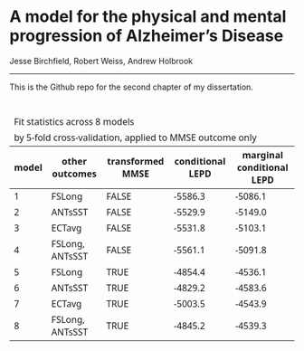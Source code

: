 A model for the physical and mental progression of Alzheimer’s Disease
================
Jesse Birchfield, Robert Weiss, Andrew Holbrook

------------------------------------------------------------------------

This is the Github repo for the second chapter of my dissertation.

<div id="gelvrziznn" style="padding-left:0px;padding-right:0px;padding-top:10px;padding-bottom:10px;overflow-x:auto;overflow-y:auto;width:auto;height:auto;">
<style>#gelvrziznn table {
  font-family: system-ui, 'Segoe UI', Roboto, Helvetica, Arial, sans-serif, 'Apple Color Emoji', 'Segoe UI Emoji', 'Segoe UI Symbol', 'Noto Color Emoji';
  -webkit-font-smoothing: antialiased;
  -moz-osx-font-smoothing: grayscale;
}
&#10;#gelvrziznn thead, #gelvrziznn tbody, #gelvrziznn tfoot, #gelvrziznn tr, #gelvrziznn td, #gelvrziznn th {
  border-style: none;
}
&#10;#gelvrziznn p {
  margin: 0;
  padding: 0;
}
&#10;#gelvrziznn .gt_table {
  display: table;
  border-collapse: collapse;
  line-height: normal;
  margin-left: auto;
  margin-right: auto;
  color: #333333;
  font-size: 16px;
  font-weight: normal;
  font-style: solid;
  background-color: #FFFFFF;
  width: auto;
  border-top-style: solid;
  border-top-width: 3px;
  border-top-color: #D3D3D3;
  border-right-style: solid;
  border-right-width: 3px;
  border-right-color: #D3D3D3;
  border-bottom-style: solid;
  border-bottom-width: 3px;
  border-bottom-color: #D3D3D3;
  border-left-style: solid;
  border-left-width: 3px;
  border-left-color: #D3D3D3;
}
&#10;#gelvrziznn .gt_caption {
  padding-top: 4px;
  padding-bottom: 4px;
}
&#10;#gelvrziznn .gt_title {
  color: #333333;
  font-size: 125%;
  font-weight: initial;
  padding-top: 4px;
  padding-bottom: 4px;
  padding-left: 5px;
  padding-right: 5px;
  border-bottom-color: #FFFFFF;
  border-bottom-width: 0;
}
&#10;#gelvrziznn .gt_subtitle {
  color: #333333;
  font-size: 85%;
  font-weight: initial;
  padding-top: 3px;
  padding-bottom: 5px;
  padding-left: 5px;
  padding-right: 5px;
  border-top-color: #FFFFFF;
  border-top-width: 0;
}
&#10;#gelvrziznn .gt_heading {
  background-color: #FFFFFF;
  text-align: center;
  border-bottom-color: #FFFFFF;
  border-left-style: solid;
  border-left-width: 1px;
  border-left-color: #D3D3D3;
  border-right-style: solid;
  border-right-width: 1px;
  border-right-color: #D3D3D3;
}
&#10;#gelvrziznn .gt_bottom_border {
  border-bottom-style: solid;
  border-bottom-width: 2px;
  border-bottom-color: #5F5F5F;
}
&#10;#gelvrziznn .gt_col_headings {
  border-top-style: solid;
  border-top-width: 2px;
  border-top-color: #5F5F5F;
  border-bottom-style: solid;
  border-bottom-width: 2px;
  border-bottom-color: #5F5F5F;
  border-left-style: solid;
  border-left-width: 1px;
  border-left-color: #D3D3D3;
  border-right-style: solid;
  border-right-width: 1px;
  border-right-color: #D3D3D3;
}
&#10;#gelvrziznn .gt_col_heading {
  color: #FFFFFF;
  background-color: #0076BA;
  font-size: 100%;
  font-weight: normal;
  text-transform: inherit;
  border-left-style: solid;
  border-left-width: 1px;
  border-left-color: #D3D3D3;
  border-right-style: solid;
  border-right-width: 1px;
  border-right-color: #D3D3D3;
  vertical-align: bottom;
  padding-top: 5px;
  padding-bottom: 6px;
  padding-left: 5px;
  padding-right: 5px;
  overflow-x: hidden;
}
&#10;#gelvrziznn .gt_column_spanner_outer {
  color: #FFFFFF;
  background-color: #0076BA;
  font-size: 100%;
  font-weight: normal;
  text-transform: inherit;
  padding-top: 0;
  padding-bottom: 0;
  padding-left: 4px;
  padding-right: 4px;
}
&#10;#gelvrziznn .gt_column_spanner_outer:first-child {
  padding-left: 0;
}
&#10;#gelvrziznn .gt_column_spanner_outer:last-child {
  padding-right: 0;
}
&#10;#gelvrziznn .gt_column_spanner {
  border-bottom-style: solid;
  border-bottom-width: 2px;
  border-bottom-color: #5F5F5F;
  vertical-align: bottom;
  padding-top: 5px;
  padding-bottom: 5px;
  overflow-x: hidden;
  display: inline-block;
  width: 100%;
}
&#10;#gelvrziznn .gt_spanner_row {
  border-bottom-style: hidden;
}
&#10;#gelvrziznn .gt_group_heading {
  padding-top: 8px;
  padding-bottom: 8px;
  padding-left: 5px;
  padding-right: 5px;
  color: #333333;
  background-color: #FFFFFF;
  font-size: 100%;
  font-weight: initial;
  text-transform: inherit;
  border-top-style: solid;
  border-top-width: 2px;
  border-top-color: #5F5F5F;
  border-bottom-style: solid;
  border-bottom-width: 2px;
  border-bottom-color: #5F5F5F;
  border-left-style: solid;
  border-left-width: 1px;
  border-left-color: #D3D3D3;
  border-right-style: solid;
  border-right-width: 1px;
  border-right-color: #D3D3D3;
  vertical-align: middle;
  text-align: left;
}
&#10;#gelvrziznn .gt_empty_group_heading {
  padding: 0.5px;
  color: #333333;
  background-color: #FFFFFF;
  font-size: 100%;
  font-weight: initial;
  border-top-style: solid;
  border-top-width: 2px;
  border-top-color: #5F5F5F;
  border-bottom-style: solid;
  border-bottom-width: 2px;
  border-bottom-color: #5F5F5F;
  vertical-align: middle;
}
&#10;#gelvrziznn .gt_from_md > :first-child {
  margin-top: 0;
}
&#10;#gelvrziznn .gt_from_md > :last-child {
  margin-bottom: 0;
}
&#10;#gelvrziznn .gt_row {
  padding-top: 8px;
  padding-bottom: 8px;
  padding-left: 5px;
  padding-right: 5px;
  margin: 10px;
  border-top-style: solid;
  border-top-width: 1px;
  border-top-color: #D5D5D5;
  border-left-style: solid;
  border-left-width: 1px;
  border-left-color: #D5D5D5;
  border-right-style: solid;
  border-right-width: 1px;
  border-right-color: #D5D5D5;
  vertical-align: middle;
  overflow-x: hidden;
}
&#10;#gelvrziznn .gt_stub {
  color: #333333;
  background-color: #89D3FE;
  font-size: 100%;
  font-weight: initial;
  text-transform: inherit;
  border-right-style: solid;
  border-right-width: 2px;
  border-right-color: #D5D5D5;
  padding-left: 5px;
  padding-right: 5px;
}
&#10;#gelvrziznn .gt_stub_row_group {
  color: #333333;
  background-color: #FFFFFF;
  font-size: 100%;
  font-weight: initial;
  text-transform: inherit;
  border-right-style: solid;
  border-right-width: 2px;
  border-right-color: #D3D3D3;
  padding-left: 5px;
  padding-right: 5px;
  vertical-align: top;
}
&#10;#gelvrziznn .gt_row_group_first td {
  border-top-width: 2px;
}
&#10;#gelvrziznn .gt_row_group_first th {
  border-top-width: 2px;
}
&#10;#gelvrziznn .gt_summary_row {
  color: #333333;
  background-color: #FFFFFF;
  text-transform: inherit;
  padding-top: 8px;
  padding-bottom: 8px;
  padding-left: 5px;
  padding-right: 5px;
}
&#10;#gelvrziznn .gt_first_summary_row {
  border-top-style: solid;
  border-top-color: #5F5F5F;
}
&#10;#gelvrziznn .gt_first_summary_row.thick {
  border-top-width: 2px;
}
&#10;#gelvrziznn .gt_last_summary_row {
  padding-top: 8px;
  padding-bottom: 8px;
  padding-left: 5px;
  padding-right: 5px;
  border-bottom-style: solid;
  border-bottom-width: 2px;
  border-bottom-color: #5F5F5F;
}
&#10;#gelvrziznn .gt_grand_summary_row {
  color: #333333;
  background-color: #D5D5D5;
  text-transform: inherit;
  padding-top: 8px;
  padding-bottom: 8px;
  padding-left: 5px;
  padding-right: 5px;
}
&#10;#gelvrziznn .gt_first_grand_summary_row {
  padding-top: 8px;
  padding-bottom: 8px;
  padding-left: 5px;
  padding-right: 5px;
  border-top-style: solid;
  border-top-width: 6px;
  border-top-color: #5F5F5F;
}
&#10;#gelvrziznn .gt_last_grand_summary_row_top {
  padding-top: 8px;
  padding-bottom: 8px;
  padding-left: 5px;
  padding-right: 5px;
  border-bottom-style: solid;
  border-bottom-width: 6px;
  border-bottom-color: #5F5F5F;
}
&#10;#gelvrziznn .gt_striped {
  background-color: #EDF7FC;
}
&#10;#gelvrziznn .gt_table_body {
  border-top-style: solid;
  border-top-width: 2px;
  border-top-color: #5F5F5F;
  border-bottom-style: solid;
  border-bottom-width: 2px;
  border-bottom-color: #5F5F5F;
}
&#10;#gelvrziznn .gt_footnotes {
  color: #333333;
  background-color: #FFFFFF;
  border-bottom-style: solid;
  border-bottom-width: 2px;
  border-bottom-color: #D3D3D3;
  border-left-style: solid;
  border-left-width: 2px;
  border-left-color: #D3D3D3;
  border-right-style: solid;
  border-right-width: 2px;
  border-right-color: #D3D3D3;
}
&#10;#gelvrziznn .gt_footnote {
  margin: 0px;
  font-size: 90%;
  padding-top: 4px;
  padding-bottom: 4px;
  padding-left: 5px;
  padding-right: 5px;
}
&#10;#gelvrziznn .gt_sourcenotes {
  color: #333333;
  background-color: #FFFFFF;
  border-bottom-style: solid;
  border-bottom-width: 2px;
  border-bottom-color: #D3D3D3;
  border-left-style: solid;
  border-left-width: 2px;
  border-left-color: #D3D3D3;
  border-right-style: solid;
  border-right-width: 2px;
  border-right-color: #D3D3D3;
}
&#10;#gelvrziznn .gt_sourcenote {
  font-size: 90%;
  padding-top: 4px;
  padding-bottom: 4px;
  padding-left: 5px;
  padding-right: 5px;
}
&#10;#gelvrziznn .gt_left {
  text-align: left;
}
&#10;#gelvrziznn .gt_center {
  text-align: center;
}
&#10;#gelvrziznn .gt_right {
  text-align: right;
  font-variant-numeric: tabular-nums;
}
&#10;#gelvrziznn .gt_font_normal {
  font-weight: normal;
}
&#10;#gelvrziznn .gt_font_bold {
  font-weight: bold;
}
&#10;#gelvrziznn .gt_font_italic {
  font-style: italic;
}
&#10;#gelvrziznn .gt_super {
  font-size: 65%;
}
&#10;#gelvrziznn .gt_footnote_marks {
  font-size: 75%;
  vertical-align: 0.4em;
  position: initial;
}
&#10;#gelvrziznn .gt_asterisk {
  font-size: 100%;
  vertical-align: 0;
}
&#10;#gelvrziznn .gt_indent_1 {
  text-indent: 5px;
}
&#10;#gelvrziznn .gt_indent_2 {
  text-indent: 10px;
}
&#10;#gelvrziznn .gt_indent_3 {
  text-indent: 15px;
}
&#10;#gelvrziznn .gt_indent_4 {
  text-indent: 20px;
}
&#10;#gelvrziznn .gt_indent_5 {
  text-indent: 25px;
}
</style>
<table class="gt_table" data-quarto-disable-processing="false" data-quarto-bootstrap="false">
  <thead>
    <tr class="gt_heading">
      <td colspan="5" class="gt_heading gt_title gt_font_normal" style>Fit statistics across 8 models</td>
    </tr>
    <tr class="gt_heading">
      <td colspan="5" class="gt_heading gt_subtitle gt_font_normal gt_bottom_border" style>by 5-fold cross-validation, applied to MMSE outcome only</td>
    </tr>
    <tr class="gt_col_headings">
      <th class="gt_col_heading gt_columns_bottom_border gt_left" rowspan="1" colspan="1" scope="col" id="model">model</th>
      <th class="gt_col_heading gt_columns_bottom_border gt_left" rowspan="1" colspan="1" scope="col" id="other outcomes">other outcomes</th>
      <th class="gt_col_heading gt_columns_bottom_border gt_left" rowspan="1" colspan="1" scope="col" id="transformed MMSE">transformed MMSE</th>
      <th class="gt_col_heading gt_columns_bottom_border gt_left" rowspan="1" colspan="1" scope="col" id="conditional LEPD">conditional LEPD</th>
      <th class="gt_col_heading gt_columns_bottom_border gt_left" rowspan="1" colspan="1" scope="col" id="marginal conditional LEPD">marginal conditional LEPD</th>
    </tr>
  </thead>
  <tbody class="gt_table_body">
    <tr><td headers="model" class="gt_row gt_left">1</td>
<td headers="other outcomes" class="gt_row gt_left">FSLong</td>
<td headers="transformed MMSE" class="gt_row gt_left">FALSE</td>
<td headers="conditional LEPD" class="gt_row gt_left">-5586.3</td>
<td headers="marginal conditional LEPD" class="gt_row gt_left">-5086.1</td></tr>
    <tr><td headers="model" class="gt_row gt_left gt_striped">2</td>
<td headers="other outcomes" class="gt_row gt_left gt_striped">ANTsSST</td>
<td headers="transformed MMSE" class="gt_row gt_left gt_striped">FALSE</td>
<td headers="conditional LEPD" class="gt_row gt_left gt_striped">-5529.9</td>
<td headers="marginal conditional LEPD" class="gt_row gt_left gt_striped">-5149.0</td></tr>
    <tr><td headers="model" class="gt_row gt_left">3</td>
<td headers="other outcomes" class="gt_row gt_left">ECTavg</td>
<td headers="transformed MMSE" class="gt_row gt_left">FALSE</td>
<td headers="conditional LEPD" class="gt_row gt_left">-5531.8</td>
<td headers="marginal conditional LEPD" class="gt_row gt_left">-5103.1</td></tr>
    <tr><td headers="model" class="gt_row gt_left gt_striped">4</td>
<td headers="other outcomes" class="gt_row gt_left gt_striped">FSLong, ANTsSST</td>
<td headers="transformed MMSE" class="gt_row gt_left gt_striped">FALSE</td>
<td headers="conditional LEPD" class="gt_row gt_left gt_striped">-5561.1</td>
<td headers="marginal conditional LEPD" class="gt_row gt_left gt_striped">-5091.8</td></tr>
    <tr><td headers="model" class="gt_row gt_left">5</td>
<td headers="other outcomes" class="gt_row gt_left">FSLong</td>
<td headers="transformed MMSE" class="gt_row gt_left">TRUE</td>
<td headers="conditional LEPD" class="gt_row gt_left">-4854.4</td>
<td headers="marginal conditional LEPD" class="gt_row gt_left">-4536.1</td></tr>
    <tr><td headers="model" class="gt_row gt_left gt_striped">6</td>
<td headers="other outcomes" class="gt_row gt_left gt_striped">ANTsSST</td>
<td headers="transformed MMSE" class="gt_row gt_left gt_striped">TRUE</td>
<td headers="conditional LEPD" class="gt_row gt_left gt_striped">-4829.2</td>
<td headers="marginal conditional LEPD" class="gt_row gt_left gt_striped">-4583.6</td></tr>
    <tr><td headers="model" class="gt_row gt_left">7</td>
<td headers="other outcomes" class="gt_row gt_left">ECTavg</td>
<td headers="transformed MMSE" class="gt_row gt_left">TRUE</td>
<td headers="conditional LEPD" class="gt_row gt_left">-5003.5</td>
<td headers="marginal conditional LEPD" class="gt_row gt_left">-4543.9</td></tr>
    <tr><td headers="model" class="gt_row gt_left gt_striped">8</td>
<td headers="other outcomes" class="gt_row gt_left gt_striped">FSLong, ANTsSST</td>
<td headers="transformed MMSE" class="gt_row gt_left gt_striped">TRUE</td>
<td headers="conditional LEPD" class="gt_row gt_left gt_striped">-4845.2</td>
<td headers="marginal conditional LEPD" class="gt_row gt_left gt_striped">-4539.3</td></tr>
  </tbody>
  &#10;  
</table>
</div>
